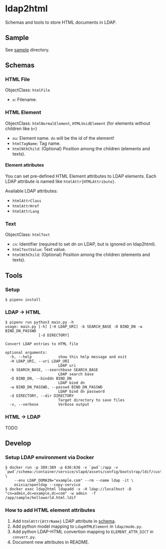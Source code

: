 # ldap2html

Schemas and tools to store HTML documents in LDAP.

## Sample

See [sample](./sample) directory.

## Schemas

### HTML File

ObjectClass: `htmlFile`

- `o`: Filename.

### HTML Element

ObjectClass: `htmlNormalElement`, `HTMLVoidElement` (for elements without children like `br`)

- `ou`: Element name. `dn` will be the id of the element!
- `htmlTagName`: Tag name.
- `htmlNthChild`: (Optional) Position among the children (elements and texts).


#### Element attributes

You can set pre-defined HTML Element attributes to LDAP elements. Each LDAP attribute is named like `htmlAttr{HTMLAttribute}`.

Available LDAP attributes:

- `htmlAttrClass`
- `htmlAttrHref`
- `htmlAttrLang`

### Text

ObjectClass: `htmlText`

- `cn`: Identifier (required to set dn on LDAP, but is ignored on ldap2html).
- `htmlTextValue`: Text value.
- `htmlNthChild`: (Optional) Position among the children (elements and texts).

## Tools

### Setup

```cosnsole
$ pipenv install
```

### LDAP -> HTML

```console
$ pipenv run python3 main.py -h
usage: main.py [-h] [-H LDAP_URI] -b SEARCH_BASE -D BIND_DN -w BIND_DN_PASSWD
               [-d DIRECTORY]

Convert LDAP entries to HTML file

optional arguments:
  -h, --help            show this help message and exit
  -H LDAP_URI, --uri LDAP_URI
                        LDAP uri
  -b SEARCH_BASE, --searchbase SEARCH_BASE
                        LDAP search base
  -D BIND_DN, --binddn BIND_DN
                        LDAP bind dn
  -w BIND_DN_PASSWD, --passwd BIND_DN_PASSWD
                        LDAP bind dn password
  -d DIRECTORY, --dir DIRECTORY
                        Target directory to save files
  -v, --verbose         Verbose output
```

### HTML -> LDAP

TODO

## Develop

### Setup LDAP environment via Docker

```console
$ docker run -p 389:389 -p 636:636 -v `pwd`:/app -v `pwd`/schema:/container/service/slapd/assets/config/bootstrap/ldif/custom \
    --env LDAP_DOMAIN="example.com" --rm --name ldap -it \
    osixia/openldap --copy-service
$ docker exec ldap2html ldapadd -x -H ldap://localhost -D "cn=admin,dc=example,dc=com" -w admin  -f /app/sample/helloworld.html.ldif
```

### How to add HTML element attributes

1. Add `htmlAttr{AttrName}` LDAP attribute in [schema](./schema/html.ldif).
2. Add python model mapping to `LdapHTMLElement` in `ldap/mode.py`.
3. Add python LDAP-HTML convertion mapping to `ELEMENT_ATTR_DICT` in `convert.py`.
4. Document new attributes in README.
